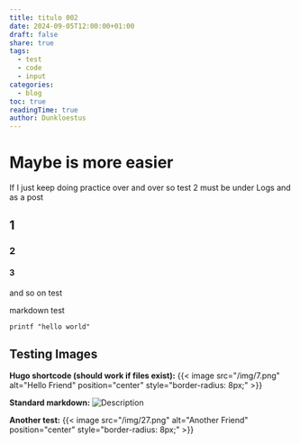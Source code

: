 ```yaml
---
title: titulo 002
date: 2024-09-05T12:00:00+01:00
draft: false
share: true
tags:
  - test
  - code
  - input
categories:
  - blog
toc: true
readingTime: true
author: Dunkloestus
---
```


# Maybe is more easier 

If I just keep doing practice over and over so test 2 must be under Logs and as a post

## 1
### 2 
#### 3

and so on test 

markdown test

`printf "hello world"`

## Testing Images

**Hugo shortcode (should work if files exist):**
{{< image src="/img/7.png" alt="Hello Friend" position="center" style="border-radius: 8px;" >}}

**Standard markdown:**
![Description](/img/7.png)

**Another test:**
{{< image src="/img/27.png" alt="Another Friend" position="center" style="border-radius: 8px;" >}}